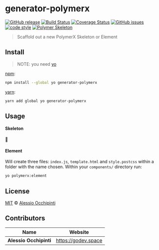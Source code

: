 # generator-polymerx

[![GitHub release](https://img.shields.io/github/release/PolymerX/generator-polymerx.svg?style=flat-square)](https://github.com/PolymerX/generator-polymerx)
[![Build Status](https://travis-ci.org/PolymerX/generator-polymerx.svg)](https://travis-ci.org/PolymerX/generator-polymerx)
[![Coverage Status](https://coveralls.io/repos/github/PolymerX/generator-polymerx/badge.svg?style=flat-square)](https://coveralls.io/github/PolymerX/generator-polymerx)
[![GitHub issues](https://img.shields.io/github/issues/PolymerX/generator-polymerx.svg?style=flat-square)](https://github.com/PolymerX/generator-polymerx/issues)
[![code style](https://img.shields.io/badge/code_style-XO-5ed9c7.svg?style=flat-square)](https://github.com/sindresorhus/xo)
[![Polymer Skeleton](https://img.shields.io/badge/polymerX-SKELETON-435877.svg?style=flat-square)](https://github.com/PolymerX/polymer-skeleton)

> Scaffold out a new PolymerX Skeleton or Element


## Install

> NOTE: you need [yo](https://github.com/yeoman/yo)

[npm](https://www.npmjs.com/):

```sh
npm install --global yo generator-polymerx
```

[yarn](https://yarnpkg.com/):

```sh
yarn add global yo generator-polymerx
```


## Usage

#### Skeleton

:construction:

#### Element

Will create three files: `index.js`, `template.html` and `style.postcss` within a folder with the name chosen.
Within your `components/` directory run:

```bash
yo polymerx:element
```


## License

[MIT](LICENSE) © [Alessio Occhipinti](https://godev.space)


## Contributors

| Name                   | Website               |
| ---------------------- | --------------------- |
| **Alessio Occhipinti** | <https://godev.space> |
